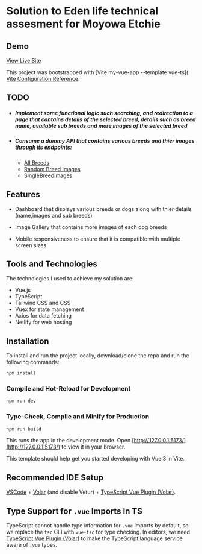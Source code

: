 # Solution to Eden life technical assesment for Moyowa Etchie

## Demo

[View Live Site](https://eden-life-assement-moyowa.netlify.app/)

This project was bootstrapped with [Vite my-vue-app --template vue-ts]( [Vite Configuration Reference](https://vitejs.dev/config/).

## TODO

+ ##### Implement some functional logic such searching, and redirection to a page that contains details of the selected breed, details such as breed name, available sub breeds and more images of the selected breed

+ ##### Consume a dummy API that contains various breeds and thier images through its endpoints: 
  + [All Breeds](https://dog.ceo/api/breeds/list/all)
  + [Random Breed Images](https://dog.ceo/api/breeds/image/random/{count})
  + [SingleBreedImages](https://dog.ceo/api/breed/{breed-name}/images/random/{number-of-images-available})



## Features 

+ Dashboard that displays various breeds or dogs along with thier details (name,images and sub breeds)

+ Image Gallery that contains more images of each dog breeds

+ Mobile responsiveness to ensure that it is compatible with multiple screen sizes



## Tools and Technologies

The technologies I used to achieve my solution are:
+ Vue.js
+ TypeScript
+ Tailwind CSS and CSS
+ Vuex for state management
+ Axios for data fetching
+ Netlify for web hosting


## Installation

To install and run the project locally, download/clone the repo and run the following commands:

```sh
npm install
```

### Compile and Hot-Reload for Development

```sh
npm run dev
```

### Type-Check, Compile and Minify for Production

```sh
npm run build
```


This runs the app in the development mode. Open [http://127.0.0.1:5173/](http://127.0.0.1:5173/) to view it in your browser.




This template should help get you started developing with Vue 3 in Vite.

## Recommended IDE Setup

[VSCode](https://code.visualstudio.com/) + [Volar](https://marketplace.visualstudio.com/items?itemName=Vue.volar) (and disable Vetur) + [TypeScript Vue Plugin (Volar)](https://marketplace.visualstudio.com/items?itemName=Vue.vscode-typescript-vue-plugin).

## Type Support for `.vue` Imports in TS

TypeScript cannot handle type information for `.vue` imports by default, so we replace the `tsc` CLI with `vue-tsc` for type checking. In editors, we need [TypeScript Vue Plugin (Volar)](https://marketplace.visualstudio.com/items?itemName=Vue.vscode-typescript-vue-plugin) to make the TypeScript language service aware of `.vue` types.

